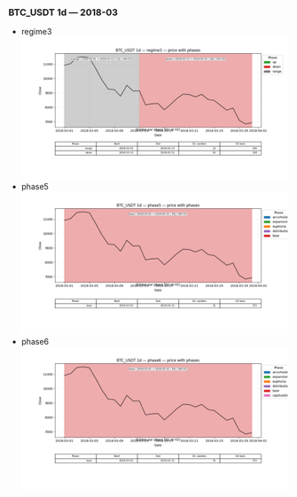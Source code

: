 ### BTC_USDT 1d — 2018-03

- regime3
![BTC_USDT_1d_regime3_2018-03_phase_price.png](outputs/fourier/phase_monthly/BTC_USDT/1d/2018/2018-03/BTC_USDT_1d_regime3_2018-03_phase_price.png)
- phase5
![BTC_USDT_1d_phase5_2018-03_phase_price.png](outputs/fourier/phase_monthly/BTC_USDT/1d/2018/2018-03/BTC_USDT_1d_phase5_2018-03_phase_price.png)
- phase6
![BTC_USDT_1d_phase6_2018-03_phase_price.png](outputs/fourier/phase_monthly/BTC_USDT/1d/2018/2018-03/BTC_USDT_1d_phase6_2018-03_phase_price.png)